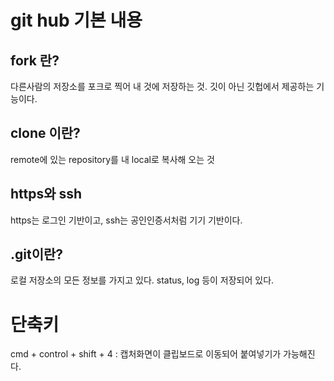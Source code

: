 # git hub 기본 내용

## fork 란?
다른사람의 저장소를 포크로 찍어 내 것에 저장하는 것.
깃이 아닌 깃헙에서 제공하는 기능이다.

## clone 이란?
remote에 있는 repository를 내 local로 복사해 오는 것

## https와 ssh
https는 로그인 기반이고, ssh는 공인인증서처럼 기기 기반이다.

## .git이란?
로컬 저장소의 모든 정보를 가지고 있다. status, log 등이 저장되어 있다.

# 단축키
cmd + control + shift + 4 : 캡처화면이 클립보드로 이동되어 붙여넣기가 가능해진다.

